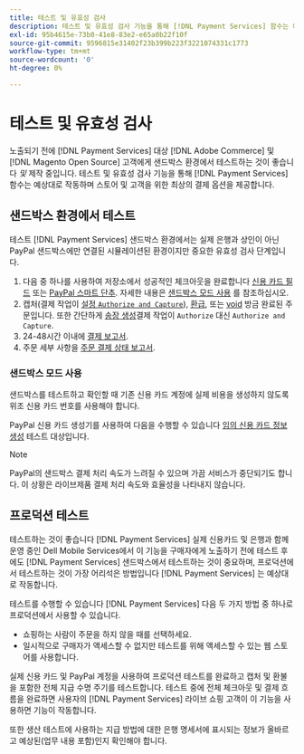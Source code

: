 ```yaml
---
title: 테스트 및 유효성 검사
description: 테스트 및 유효성 검사 기능을 통해 [!DNL Payment Services] 함수는 예상대로 작동하며 고객에게 최상의 결제 옵션을 제공합니다
exl-id: 95b4615e-73b0-41e8-83e2-e65a0b22f10f
source-git-commit: 9596815e31402f23b399b223f3221074331c1773
workflow-type: tm+mt
source-wordcount: '0'
ht-degree: 0%

---
```


# 테스트 및 유효성 검사

노출되기 전에 [!DNL Payment Services] 대상 [!DNL Adobe Commerce] 및 [!DNL Magento Open Source] 고객에게 샌드박스 환경에서 테스트하는 것이 좋습니다 _및_ 제작 중입니다. 테스트 및 유효성 검사 기능을 통해 [!DNL Payment Services] 함수는 예상대로 작동하며 스토어 및 고객을 위한 최상의 결제 옵션을 제공합니다.

## 샌드박스 환경에서 테스트

테스트 [!DNL Payment Services] 샌드박스 환경에서는 실제 은행과 상인이 아닌 PayPal 샌드박스에만 연결된 시뮬레이션된 환경이지만 중요한 유효성 검사 단계입니다.

1. 다음 중 하나를 사용하여 저장소에서 성공적인 체크아웃을 완료합니다 [신용 카드 필드](payments-options.md#credit-card-fields) 또는 [PayPal 스마트 단추](payments-options.md#paypal-smart-buttons). 자세한 내용은 [샌드박스 모드 사용](#use-sandbox-mode) 를 참조하십시오.
1. 캡처(결제 작업이 [설정 `Authorize and Capture`](onboard.md#set-payment-services-as-payment-method)), [환급](refunds.md), 또는 [void](voids.md) 방금 완료된 주문입니다. 또한 간단하게 [송장 생성](https://docs.magento.com/user-guide/sales/invoice-create.html)결제 작업이 `Authorize` 대신 `Authorize and Capture`.
1. 24-48시간 이내에 [결제 보고서](payouts.md).
1. 주문 세부 사항을 [주문 결제 상태 보고서](order-payment-status.md).

### 샌드박스 모드 사용

샌드박스를 테스트하고 확인할 때 기존 신용 카드 계정에 실제 비용을 생성하지 않도록 위조 신용 카드 번호를 사용해야 합니다.

PayPal 신용 카드 생성기를 사용하여 다음을 수행할 수 있습니다 [임의 신용 카드 정보 생성](https://www.paypal.com/us/smarthelp/article/where-can-i-find-test-credit-card-numbers-ts2157) 테스트 대상입니다.

>[!NOTE]
>
>PayPal의 샌드박스 결제 처리 속도가 느려질 수 있으며 가끔 서비스가 중단되기도 합니다. 이 상황은 라이브제품 결제 처리 속도와 효율성을 나타내지 않습니다.

## 프로덕션 테스트

테스트하는 것이 좋습니다 [!DNL Payment Services] 실제 신용카드 및 은행과 함께 운영 중인 Dell Mobile Services에서 이 기능을 구매자에게 노출하기 전에 테스트 후에도 [!DNL Payment Services] 샌드박스에서 테스트하는 것이 중요하며, 프로덕션에서 테스트하는 것이 가장 어리석은 방법입니다 [!DNL Payment Services] 는 예상대로 작동합니다.

테스트를 수행할 수 있습니다 [!DNL Payment Services] 다음 두 가지 방법 중 하나로 프로덕션에서 사용할 수 있습니다.

* 쇼핑하는 사람이 주문을 하지 않을 때를 선택하세요.
* 일시적으로 구매자가 액세스할 수 없지만 테스트를 위해 액세스할 수 있는 웹 스토어를 사용합니다.

실제 신용 카드 및 PayPal 계정을 사용하여 프로덕션 테스트를 완료하고 캡처 및 환불을 포함한 전체 지급 수명 주기를 테스트합니다. 테스트 중에 전체 체크아웃 및 결제 흐름을 완료하면 사용자의 [!DNL Payment Services] 라이브 쇼핑 고객이 이 기능을 사용하면 기능이 작동합니다.

또한 생산 테스트에 사용하는 지급 방법에 대한 은행 명세서에 표시되는 정보가 올바르고 예상된(업무 내용 포함)인지 확인해야 합니다.

